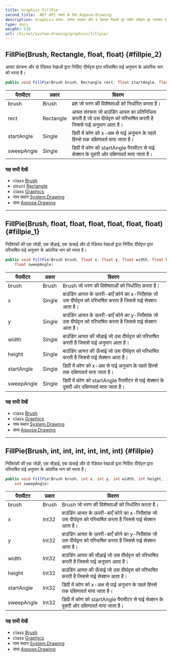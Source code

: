 ```yaml
---
title: Graphics.FillPie
second_title: .NET API संदर्भ के लिए Aspose.Drawing
description: Graphics तरक. आयत संरचन और द रेडयल रेखओं द्वर नर्दष्ट दर्घवृत्त द्वर परभषत पई अनुभग के आंतरक भग क भरत है
type: docs
weight: 510
url: /hi/net/system.drawing/graphics/fillpie/
---
```

## FillPie(Brush, Rectangle, float, float) {#fillpie_2}

आयत संरचना और दो रेडियल रेखाओं द्वारा निर्दिष्ट दीर्घवृत्त द्वारा परिभाषित पाई अनुभाग के आंतरिक भाग को भरता है।

```csharp
public void FillPie(Brush brush, Rectangle rect, float startAngle, float sweepAngle)
```

| पैरामीटर | प्रकार | विवरण |
| --- | --- | --- |
| brush | Brush | ब्रश जो भरण की विशेषताओं को निर्धारित करता है। |
| rect | Rectangle | आयत संरचना जो बाउंडिंग आयत का प्रतिनिधित्व करती है जो उस दीर्घवृत्त को परिभाषित करती है जिससे पाई अनुभाग आता है। |
| startAngle | Single | डिग्री में कोण को x-अक्ष से पाई अनुभाग के पहले हिस्से तक दक्षिणावर्त मापा जाता है। |
| sweepAngle | Single | डिग्री में कोण को startAngle पैरामीटर से पाई सेक्शन के दूसरी ओर दक्षिणावर्त मापा जाता है। |

### यह सभी देखें

* class [Brush](../../brush/)
* struct [Rectangle](../../rectangle/)
* class [Graphics](../)
* नाम स्थान [System.Drawing](../../graphics/)
* सभा [Aspose.Drawing](../../../)

---

## FillPie(Brush, float, float, float, float, float, float) {#fillpie_1}

निर्देशांकों की एक जोड़ी, एक चौड़ाई, एक ऊंचाई और दो रेडियल रेखाओं द्वारा निर्दिष्ट दीर्घवृत्त द्वारा परिभाषित पाई अनुभाग के आंतरिक भाग को भरता है।

```csharp
public void FillPie(Brush brush, float x, float y, float width, float height, float startAngle, 
    float sweepAngle)
```

| पैरामीटर | प्रकार | विवरण |
| --- | --- | --- |
| brush | Brush | Brush जो भरण की विशेषताओं को निर्धारित करता है। |
| x | Single | बाउंडिंग आयत के ऊपरी-बाएँ कोने का x-निर्देशांक जो उस दीर्घवृत्त को परिभाषित करता है जिससे पाई सेक्शन आता है। |
| y | Single | बाउंडिंग आयत के ऊपरी-बाएँ कोने का y-निर्देशांक जो उस दीर्घवृत्त को परिभाषित करता है जिससे पाई सेक्शन आता है। |
| width | Single | बाउंडिंग आयत की चौड़ाई जो उस दीर्घवृत्त को परिभाषित करती है जिससे पाई अनुभाग आता है। |
| height | Single | बाउंडिंग आयत की ऊँचाई जो उस दीर्घवृत्त को परिभाषित करती है जिससे पाई सेक्शन आता है। |
| startAngle | Single | डिग्री में कोण को x-अक्ष से पाई अनुभाग के पहले हिस्से तक दक्षिणावर्त मापा जाता है। |
| sweepAngle | Single | डिग्री में कोण को startAngle पैरामीटर से पाई सेक्शन के दूसरी ओर दक्षिणावर्त मापा जाता है। |

### यह सभी देखें

* class [Brush](../../brush/)
* class [Graphics](../)
* नाम स्थान [System.Drawing](../../graphics/)
* सभा [Aspose.Drawing](../../../)

---

## FillPie(Brush, int, int, int, int, int, int) {#fillpie}

निर्देशांकों की एक जोड़ी, एक चौड़ाई, एक ऊंचाई और दो रेडियल रेखाओं द्वारा निर्दिष्ट दीर्घवृत्त द्वारा परिभाषित पाई अनुभाग के आंतरिक भाग को भरता है।

```csharp
public void FillPie(Brush brush, int x, int y, int width, int height, int startAngle, 
    int sweepAngle)
```

| पैरामीटर | प्रकार | विवरण |
| --- | --- | --- |
| brush | Brush | Brush जो भरण की विशेषताओं को निर्धारित करता है। |
| x | Int32 | बाउंडिंग आयत के ऊपरी-बाएँ कोने का x-निर्देशांक जो उस दीर्घवृत्त को परिभाषित करता है जिससे पाई सेक्शन आता है। |
| y | Int32 | बाउंडिंग आयत के ऊपरी-बाएँ कोने का y-निर्देशांक जो उस दीर्घवृत्त को परिभाषित करता है जिससे पाई सेक्शन आता है। |
| width | Int32 | बाउंडिंग आयत की चौड़ाई जो उस दीर्घवृत्त को परिभाषित करती है जिससे पाई अनुभाग आता है। |
| height | Int32 | बाउंडिंग आयत की ऊँचाई जो उस दीर्घवृत्त को परिभाषित करती है जिससे पाई सेक्शन आता है। |
| startAngle | Int32 | डिग्री में कोण को x-अक्ष से पाई अनुभाग के पहले हिस्से तक दक्षिणावर्त मापा जाता है। |
| sweepAngle | Int32 | डिग्री में कोण को startAngle पैरामीटर से पाई सेक्शन के दूसरी ओर दक्षिणावर्त मापा जाता है। |

### यह सभी देखें

* class [Brush](../../brush/)
* class [Graphics](../)
* नाम स्थान [System.Drawing](../../graphics/)
* सभा [Aspose.Drawing](../../../)


